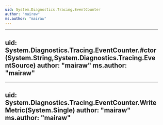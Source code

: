 ```yaml
---
uid: System.Diagnostics.Tracing.EventCounter
author: "mairaw"
ms.author: "mairaw"
---
```


---
uid: System.Diagnostics.Tracing.EventCounter.#ctor(System.String,System.Diagnostics.Tracing.EventSource)
author: "mairaw"
ms.author: "mairaw"
---

---
uid: System.Diagnostics.Tracing.EventCounter.WriteMetric(System.Single)
author: "mairaw"
ms.author: "mairaw"
---
